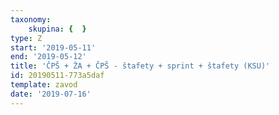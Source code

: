 ```yaml
---
taxonomy:
    skupina: {  }
type: Z
start: '2019-05-11'
end: '2019-05-12'
title: 'ČPŠ + ŽA + ČPŠ - štafety + sprint + štafety (KSU)'
id: 20190511-773a5daf
template: zavod
date: '2019-07-16'
---
```

